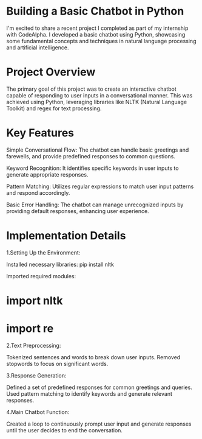 # Building a Basic Chatbot in Python
I'm excited to share a recent project I completed as part of my internship with CodeAlpha. I developed a basic chatbot using Python, showcasing some fundamental concepts and techniques in natural language processing and artificial intelligence.

# Project Overview
The primary goal of this project was to create an interactive chatbot capable of responding to user inputs in a conversational manner. This was achieved using Python, leveraging libraries like NLTK (Natural Language Toolkit) and regex for text processing.

# Key Features
Simple Conversational Flow: The chatbot can handle basic greetings and farewells, and provide predefined responses to common questions.

Keyword Recognition: It identifies specific keywords in user inputs to generate appropriate responses.

Pattern Matching: Utilizes regular expressions to match user input patterns and respond accordingly.

Basic Error Handling: The chatbot can manage unrecognized inputs by providing default responses, enhancing user experience.

# Implementation Details
1.Setting Up the Environment:

Installed necessary libraries: pip install nltk

Imported required modules:

# import nltk

# import re

2.Text Preprocessing:

Tokenized sentences and words to break down user inputs.
Removed stopwords to focus on significant words.

3.Response Generation:

Defined a set of predefined responses for common greetings and queries.
Used pattern matching to identify keywords and generate relevant responses.

4.Main Chatbot Function:

Created a loop to continuously prompt user input and generate responses until the user decides to end the conversation.
